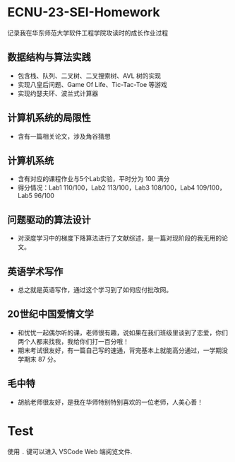 # ECNU-23-SEI-Homework
记录我在华东师范大学软件工程学院攻读时的成长作业过程
## 数据结构与算法实践                        
- 包含栈、队列、二叉树、二叉搜索树、AVL 树的实现                                    
- 实现八皇后问题、Game Of Life、Tic-Tac-Toe 等游戏              
- 实现约瑟夫环、波兰式计算器                      
## 计算机系统的局限性           
- 含有一篇相关论文，涉及角谷猜想                 
## 计算机系统             
- 含有对应的课程作业与5个Lab实验，平时分为 100 满分      
- 得分情况：Lab1 110/100，Lab2 113/100，Lab3 108/100，Lab4 109/100，Lab5 96/100
## 问题驱动的算法设计
- 对深度学习中的梯度下降算法进行了文献综述，是一篇对现阶段的我无用的论文。 
## 英语学术写作        
- 总之就是英语写作，通过这个学习到了如何应付批改网。
## 20世纪中国爱情文学
- 和忧忧一起偶尔听的课，老师很有趣，说如果在我们班级里谈到了恋爱，你们两个人都来找我，我给你们打一百分哦！
- 期末考试很友好，有一篇自己写的速通，背完基本上就能高分通过，一学期没学期末 87 分。
## 毛中特  
- 胡航老师很友好，是我在华师特别特别喜欢的一位老师，人美心善！

# Test
使用 `.` 键可以进入 VSCode Web 端阅览文件.